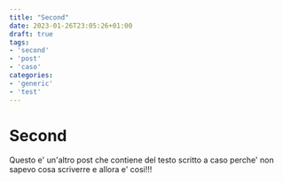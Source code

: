 ```yaml
---
title: "Second"
date: 2023-01-26T23:05:26+01:00
draft: true
tags:
- 'second'
- 'post'
- 'caso'
categories:
- 'generic'
- 'test'
---
```


# Second

Questo e' un'altro post che contiene del testo scritto a caso perche' non sapevo cosa scriverre e allora e' cosi!!!